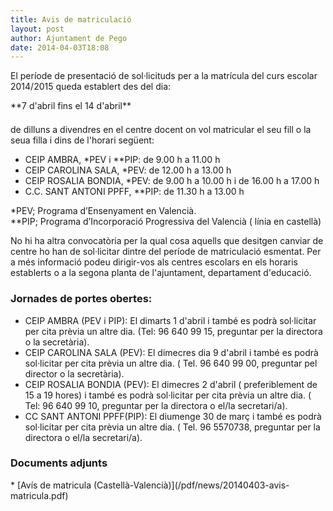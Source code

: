 ```yaml
---
title: Avis de matriculació
layout: post
author: Ajuntament de Pego
date: 2014-04-03T18:08
---
```

El període de presentació de sol·licituds per a la matrícula del curs escolar 2014/2015 queda establert des del dia:

<p class="center" markdown="1" style="margin: 0 0 1.5em">
**7 d'abril fins el 14 d'abril**
</p>

de dilluns a divendres en el centre docent on vol matricular el seu fill o la seua filla i dins de l'horari següent:

* CEIP AMBRA, *PEV i **PIP: de 9.00 h a 11.00 h
* CEIP CAROLINA SALA, *PEV: de 12.00 h a 13.00 h
* CEIP ROSALIA BONDIA, *PEV: de 9.00 h a 10.00 h i de 16.00 h a 17.00 h
* C.C. SANT ANTONI PPFF, **PIP: de 11.30 h a 13.00 h

*PEV; Programa d’Ensenyament en Valencià. <br />
**PIP; Programa d’Incorporació Progressiva del Valencià ( línia en castellà)

No hi ha altra convocatòria per la qual cosa aquells que desitgen canviar de centre ho han de sol·licitar dintre del període de matriculació esmentat.
Per a més informació podeu dirigir-vos als centres escolars en els horaris establerts o a la segona planta de l'ajuntament, departament d'educació.

### Jornades de portes obertes:

* CEIP AMBRA (PEV i PIP): El dimarts 1 d'abril i també es podrà sol·licitar per cita prèvia un altre dia. (Tel: 96 640 99 15, preguntar per la directora o la secretària).
* CEIP CAROLINA SALA (PEV): El dimecres dia 9 d'abril i també es podrà sol·licitar per cita prèvia un altre dia. ( Tel. 96 640 99 00, preguntar pel director o la secretària).
* CEIP ROSALIA BONDIA (PEV): El dimecres 2 d'abril ( preferiblement de 15 a 19 hores) i també es podrà sol·licitar per cita prèvia un altre dia. ( Tel: 96 640 99 10, preguntar per la directora o el/la secretari/a).
* CC SANT ANTONI PPFF(PIP): El diumenge 30 de març i també es podrà sol·licitar per cita prèvia un altre dia. ( Tel. 96 5570738, preguntar per la directora o el/la secretari/a).

### Documents adjunts

<div class="pdf-list" markdown="1">
* [Avís de matricula (Castellà-Valencià)](/pdf/news/20140403-avis-matricula.pdf)
</div>
